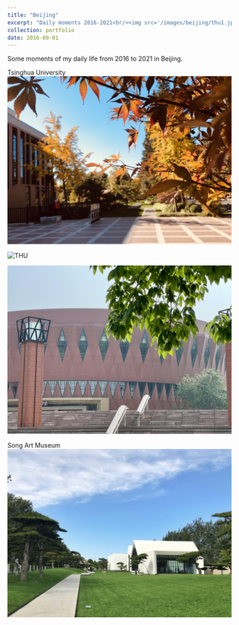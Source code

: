 ```yaml
---
title: "Beijing"
excerpt: "Daily moments 2016-2021<br/><img src='/images/beijing/thu1.jpg'>"
collection: portfolio
date: 2016-09-01
---
```


Some moments of my daily life from 2016 to 2021 in Beijing.

Tsinghua University
![THU](/images/beijing/thu1.jpg)

![THU](/images/beijing/thu2.jpeg)

![THU](/images/beijing/thu3.jpeg)

Song Art Museum
![Song](/images/beijing/song.jpeg)
